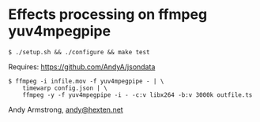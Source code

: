 # Effects processing on ffmpeg yuv4mpegpipe

```shell
$ ./setup.sh && ./configure && make test
```

Requires: https://github.com/AndyA/jsondata

```shell
$ ffmpeg -i infile.mov -f yuv4mpegpipe - | \
    timewarp config.json | \
    ffmpeg -y -f yuv4mpegpipe -i - -c:v libx264 -b:v 3000k outfile.ts
```

Andy Armstrong, andy@hexten.net
